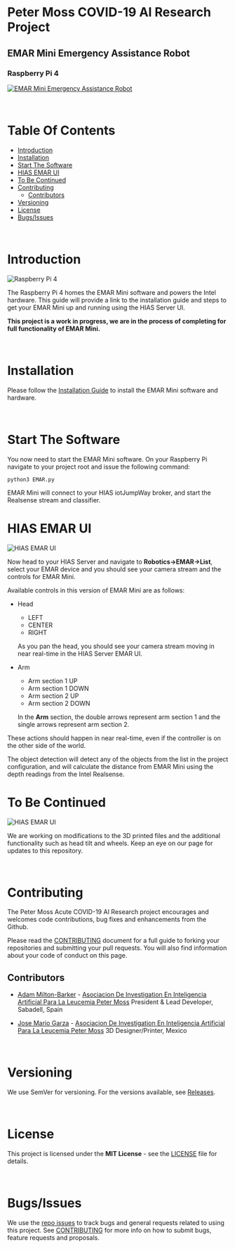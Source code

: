 # Peter Moss COVID-19 AI Research Project
## EMAR Mini Emergency Assistance Robot
### Raspberry Pi 4
[![EMAR Mini Emergency Assistance Robot](../../Media/Images/EMAR-Mini.png)](https://github.com/COVID-19-AI-Research-Project/EMAR-Mini)

&nbsp; 

# Table Of Contents

- [Introduction](#introduction)
- [Installation](#installation)
- [Start The Software](#start-the-software)
- [HIAS EMAR UI](#hias-emar-ui)
- [To Be Continued](#to-be-continued)
- [Contributing](#contributing)
    - [Contributors](#contributors)
- [Versioning](#versioning)
- [License](#license)
- [Bugs/Issues](#bugs-issues)

&nbsp;

# Introduction

![Raspberry Pi 4](Media/Images/raspberry-pi-4-ncs2.jpg)

The Raspberry Pi 4 homes the EMAR Mini software and powers the Intel hardware. This guide will provide a link to the installation guide and steps to get your EMAR Mini up and running using the HIAS Server UI. 

__This project is a work in progress, we are in the process of completing for full functionality of EMAR Mini.__

&nbsp;

# Installation

Please follow the [Installation Guide](Documentation/Installation.md) to install the EMAR Mini software and hardware.

&nbsp;

# Start The Software

You now need to start the EMAR Mini software. On your Raspberry Pi navigate to your project root and issue the following command:

```
python3 EMAR.py
```

EMAR Mini will connect to your HIAS iotJumpWay broker, and start the Realsense stream and classifier.

# HIAS EMAR UI

![HIAS EMAR UI](Media/Images/hias-emar-ui.jpg)

Now head to your HIAS Server and navigate to **Robotics->EMAR->List**, select your EMAR device and you should see your camera stream and the controls for EMAR Mini.

Available controls in this version of EMAR Mini are as follows:

- Head
  - LEFT
  - CENTER
  - RIGHT

  As you pan the head, you should see your camera stream moving in near real-time in the HIAS Server EMAR UI.

- Arm 
  - Arm section 1 UP
  - Arm section 1 DOWN
  - Arm section 2 UP
  - Arm section 2 DOWN

  In the **Arm** section, the double arrows represent arm section 1 and the single arrows represent arm section 2.

These actions should happen in near real-time, even if the controller is on the other side of the world. 

The object detection will detect any of the objects from the list in the project configuration, and will calculate the distance from EMAR Mini using the depth readings from the Intel Realsense. 

# To Be Continued

![HIAS EMAR UI](Media/Images/emar-mini.jpg)

We are working on modifications to the 3D printed files and the additional functionality such as head tilt and wheels. Keep an eye on our page for updates to this repository.


&nbsp;

# Contributing

The Peter Moss Acute COVID-19 AI Research project encourages and welcomes code contributions, bug fixes and enhancements from the Github.

Please read the [CONTRIBUTING](../../CONTRIBUTING.md "CONTRIBUTING") document for a full guide to forking your repositories and submitting your pull requests. You will also find information about your code of conduct on this page.

## Contributors

- [Adam Milton-Barker](https://www.leukemiaresearchassociation.ai/team/adam-milton-barker "Adam Milton-Barker") - [Asociacion De Investigation En Inteligencia Artificial Para La Leucemia Peter Moss](https://www.leukemiaresearchassociation.ai "Asociacion De Investigation En Inteligencia Artificial Para La Leucemia Peter Moss") President & Lead Developer, Sabadell, Spain

- [Jose Mario Garza](https://www.leukemiaresearchassociation.ai/team/jose-mario-garza "Jose Mario Garza") - [Asociacion De Investigation En Inteligencia Artificial Para La Leucemia Peter Moss](https://www.leukemiaresearchassociation.ai "Asociacion De Investigation En Inteligencia Artificial Para La Leucemia Peter Moss") 3D Designer/Printer, Mexico

&nbsp;

# Versioning

We use SemVer for versioning. For the versions available, see [Releases](../../releases "Releases").

&nbsp;

# License

This project is licensed under the **MIT License** - see the [LICENSE](../../LICENSE "LICENSE") file for details.

&nbsp;

# Bugs/Issues

We use the [repo issues](../../issues "repo issues") to track bugs and general requests related to using this project. See [CONTRIBUTING](../../CONTRIBUTING.md "CONTRIBUTING") for more info on how to submit bugs, feature requests and proposals.